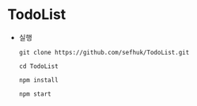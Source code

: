 # TodoList
  + 실행
  
    ```
    git clone https://github.com/sefhuk/TodoList.git
    
    cd TodoList
    
    npm install
    
    npm start
    ```
